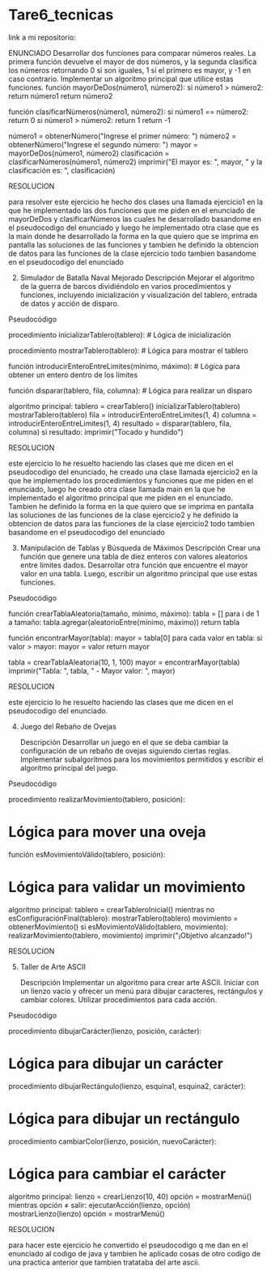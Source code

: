 # Tare6_tecnicas
link a mi repositorio: 

ENUNCIADO
Desarrollar dos funciones para comparar números reales. La primera función devuelve el mayor de dos números, y la segunda clasifica los números retornando 0 si son iguales, 1 si el primero es mayor, y -1 en caso contrario. Implementar un algoritmo principal que utilice estas funciones. 
función mayorDeDos(número1, número2):
    si número1 > número2:
        return número1
    return número2

función clasificarNúmeros(número1, número2):
    si número1 == número2:
        return 0
    si número1 > número2:
        return 1
    return -1

número1 = obtenerNúmero("Ingrese el primer número: ")
número2 = obtenerNúmero("Ingrese el segundo número: ")
mayor = mayorDeDos(número1, número2)
clasificación = clasificarNúmeros(número1, número2)
imprimir("El mayor es: ", mayor, " y la clasificación es: ", clasificación)
 
 RESOLUCION 

 para resolver este ejercicio he hecho dos clases una llamada ejercicio1 en la que he implementado las dos funciones que me piden en el enunciado de mayorDeDos y  clasificarNúmeros las cuales he desarrollado basandome en el pseudocodigo del enunciado y luego he implementado otra clase que es la main donde he desarrollado la forma en la que quiero que se imprima en pantalla las soluciones de las funciones y tambien he definido la obtencion de datos para las funciones de la clase ejercicio todo tambien basandome en el pseudocodigo del enunciado

 2. Simulador de Batalla Naval Mejorado
Descripción
Mejorar el algoritmo de la guerra de barcos dividiéndolo en varios procedimientos y funciones, incluyendo inicialización y visualización del tablero, entrada de datos y acción de disparo.

Pseudocódigo

procedimiento inicializarTablero(tablero):
    # Lógica de inicialización

procedimiento mostrarTablero(tablero):
    # Lógica para mostrar el tablero

función introducirEnteroEntreLimites(mínimo, máximo):
    # Lógica para obtener un entero dentro de los límites

función disparar(tablero, fila, columna):
    # Lógica para realizar un disparo

algoritmo principal:
    tablero = crearTablero()
    inicializarTablero(tablero)
    mostrarTablero(tablero)
    fila = introducirEnteroEntreLimites(1, 4)
    columna = introducirEnteroEntreLimites(1, 4)
    resultado = disparar(tablero, fila, columna)
    si resultado:
        imprimir("Tocado y hundido")


RESOLUCION

este ejercicio lo he resuelto haciendo las clases que me dicen en el pseudocodigo del enunciado, 
he creado una clase llamada ejercicio2 en la que he implementado los procedimientos y funciones que me piden en el enunciado,
luego he creado otra clase llamada main en la que he implementado el algoritmo principal que me piden en el enunciado.
Tambien he definido la forma en la que quiero que se imprima en pantalla las soluciones de las funciones de la clase ejercicio2 y 
he definido la obtencion de datos para las funciones de la clase ejercicio2 todo tambien basandome en el pseudocodigo del enunciado


3. Manipulación de Tablas y Búsqueda de Máximos
   Descripción
   Crear una función que genere una tabla de diez enteros con valores aleatorios entre límites dados. Desarrollar otra función que encuentre el mayor valor en una tabla. Luego, escribir un algoritmo principal que use estas funciones.

Pseudocódigo

función crearTablaAleatoria(tamaño, mínimo, máximo):
tabla = []
para i de 1 a tamaño:
tabla.agregar(aleatorioEntre(mínimo, máximo))
return tabla

función encontrarMayor(tabla):
mayor = tabla[0]
para cada valor en tabla:
si valor > mayor:
mayor = valor
return mayor

tabla = crearTablaAleatoria(10, 1, 100)
mayor = encontrarMayor(tabla)
imprimir("Tabla: ", tabla, " - Mayor valor: ", mayor)

RESOLUCION

este ejercicio lo he resuelto haciendo las clases que me dicen en el pseudocodigo del enunciado.

4. Juego del Rebaño de Ovejas

   Descripción
   Desarrollar un juego en el que se deba cambiar la configuración de un rebaño de ovejas siguiendo ciertas reglas. Implementar subalgoritmos para los movimientos permitidos y escribir el algoritmo principal del juego.

Pseudocódigo

procedimiento realizarMovimiento(tablero, posición):
# Lógica para mover una oveja

función esMovimientoVálido(tablero, posición):
# Lógica para validar un movimiento

algoritmo principal:
tablero = crearTableroInicial()
mientras no esConfiguraciónFinal(tablero):
mostrarTablero(tablero)
movimiento = obtenerMovimiento()
si esMovimientoVálido(tablero, movimiento):
realizarMovimiento(tablero, movimiento)
imprimir("¡Objetivo alcanzado!")

RESOLUCION


5. Taller de Arte ASCII

    Descripción
   Implementar un algoritmo para crear arte ASCII. Iniciar con un lienzo vacío y ofrecer un menú para dibujar caracteres, rectángulos y cambiar colores. Utilizar procedimientos para cada acción.

Pseudocódigo

procedimiento dibujarCarácter(lienzo, posición, carácter):
# Lógica para dibujar un carácter

procedimiento dibujarRectángulo(lienzo, esquina1, esquina2, carácter):
# Lógica para dibujar un rectángulo

procedimiento cambiarColor(lienzo, posición, nuevoCarácter):
# Lógica para cambiar el carácter

algoritmo principal:
lienzo = crearLienzo(10, 40)
opción = mostrarMenú()
mientras opción ≠ salir:
ejecutarAcción(lienzo, opción)
mostrarLienzo(lienzo)
opción = mostrarMenú()

RESOLUCION

para hacer este ejercicio he convertido el pseudocodigo q me dan en el enunciado al codigo de java y tambien he aplicado cosas de otro codigo de una practica anterior que tambien tratataba del arte ascii.
